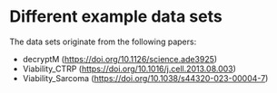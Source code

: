 # Different example data sets

The data sets originate from the following papers:
- decryptM (https://doi.org/10.1126/science.ade3925)
- Viability_CTRP (https://doi.org/10.1016/j.cell.2013.08.003)
- Viability_Sarcoma (https://doi.org/10.1038/s44320-023-00004-7)
